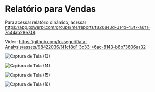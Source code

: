 # Relatório para Vendas

Para acessar relatório dinâmico, acessar https://app.powerbi.com/groups/me/reports/f8268e3d-314b-43f7-a6f1-7c44ab28e748.

Video: https://github.com/fossegui/Data-Analysis/assets/98422036/6f1cf8d1-3c33-46ac-8143-b6b73606aa32

![Captura de Tela (13)](https://github.com/fossegui/Data-Analysis/assets/98422036/b60539a3-4bd5-4c5e-9b04-ace8521743c6)

![Captura de Tela (14)](https://github.com/fossegui/Data-Analysis/assets/98422036/4ecc39b6-ceec-4a6f-beb7-f6db2bc8fc45)

![Captura de Tela (15)](https://github.com/fossegui/Data-Analysis/assets/98422036/37d72aa1-fe44-45d2-a792-ccc3b332e067)

![Captura de Tela (16)](https://github.com/fossegui/Data-Analysis/assets/98422036/32129184-fa1a-449b-9749-25c6a7111552)


